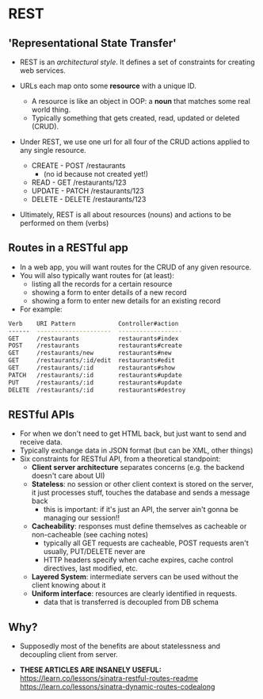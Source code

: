 # REST

## 'Representational State Transfer'

* REST is an _architectural style_. It defines a set of constraints for creating web services.
* URLs each map onto some **resource** with a unique ID.
  - A resource is like an object in OOP: a **noun** that matches some real world thing.
  - Typically something that gets created, read, updated or deleted (CRUD).
* Under REST, we use one url for all four of the CRUD actions applied to any single resource.
  - CREATE - POST /restaurants
    - (no id because not created yet!)
  - READ - GET /restaurants/123
  - UPDATE - PATCH /restaurants/123
  - DELETE - DELETE /restaurants/123

* Ultimately, REST is all about resources (nouns) and actions to be performed on them (verbs)

## Routes in a RESTful app

* In a web app, you will want routes for the CRUD of any given resource.
* You will also typically want routes for (at least):
  - listing all the records for a certain resource
  - showing a form to enter details of a new record
  - showing a form to enter new details for an existing record
* For example:

```sh
Verb    URI Pattern            Controller#action
------  ---------------------  ------------------
GET     /restaurants           restaurants#index
POST    /restaurants           restaurants#create
GET     /restaurants/new       restaurants#new
GET     /restaurants/:id/edit  restaurants#edit
GET     /restaurants/:id       restaurants#show
PATCH   /restaurants/:id       restaurants#update
PUT     /restaurants/:id       restaurants#update
DELETE  /restaurants/:id       restaurants#destroy
```

## RESTful APIs

* For when we don't need to get HTML back, but just want to send and receive data.
* Typically exchange data in JSON format (but can be XML, other things)
* Six constraints for RESTful API, from a theoretical standpoint:
  * **Client server architecture** separates concerns (e.g. the backend doesn't care about UI)
  * **Stateless**: no session or other client context is stored on the server, it just processes stuff, touches the database and sends a message back
    - this is important: if it's just an API, the server ain't gonna be managing our session!!
  * **Cacheability**: responses must define themselves as cacheable or non-cacheable (see caching notes)
    - typically all GET requests are cacheable, POST requests aren't usually, PUT/DELETE never are
    - HTTP headers specify when cache expires, cache control directives, last modified, etc.
  * **Layered System**: intermediate servers can be used without the client knowing about it
  * **Uniform interface**: resources are clearly identified in requests.
    - data that is transferred is decoupled from DB schema


## Why?

* Supposedly most of the benefits are about statelessness and decoupling client from server.

* **THESE ARTICLES ARE INSANELY USEFUL:** https://learn.co/lessons/sinatra-restful-routes-readme
https://learn.co/lessons/sinatra-dynamic-routes-codealong
